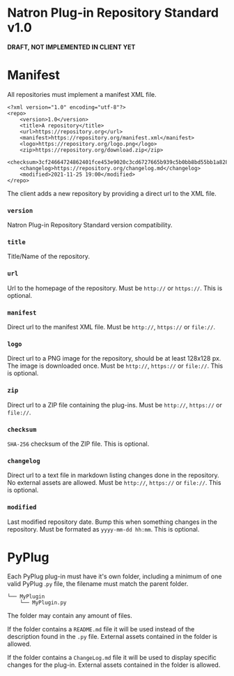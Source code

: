 # Natron Plug-in Repository Standard v1.0

**DRAFT, NOT IMPLEMENTED IN CLIENT YET**


# Manifest

All repositories must implement a manifest XML file.

```
<?xml version="1.0" encoding="utf-8"?>
<repo>
    <version>1.0</version>
    <title>A repository</title>
    <url>https://repository.org</url>
    <manifest>https://repository.org/manifest.xml</manifest>
    <logo>https://repository.org/logo.png</logo>
    <zip>https://repository.org/download.zip</zip>
    <checksum>3cf24664724862401fce453e9020c3cd6727665b939c5b0bb8bd55bb1a8286eb</checksum>
    <changelog>https://repository.org/changelog.md</changelog>
    <modified>2021-11-25 19:00</modified>
</repo>
```

The client adds a new repository by providing a direct url to the XML file.

### ``version``

Natron Plug-in Repository Standard version compatibility.

### ``title``

Title/Name of the repository.

### ``url``

Url to the homepage of the repository. Must be ``http://`` or ``https://``. This is optional.

### ``manifest``

Direct url to the manifest XML file. Must be ``http://``, ``https://`` or ``file://``.

### ``logo``

Direct url to a PNG image for the repository, should be at least 128x128 px. The image is downloaded once. Must be ``http://``, ``https://`` or ``file://``. This is optional.

### ``zip``

Direct url to a ZIP file containing the plug-ins. Must be ``http://``, ``https://`` or ``file://``.

### ``checksum``

``SHA-256`` checksum of the ZIP file. This is optional.

### ``changelog``

Direct url to a text file in markdown listing changes done in the repository. No external assets are allowed. Must be ``http://``, ``https://`` or ``file://``. This is optional.

### ``modified``

Last modified repository date. Bump this when something changes in the repository. Must be formated as `yyyy-mm-dd hh:mm`. This is optional.


# PyPlug

Each PyPlug plug-in must have it's own folder, including a minimum of one valid PyPlug .``py`` file, the filename must match the parent folder.

```
└── MyPlugin
    └── MyPlugin.py
```

The folder may contain any amount of files.

If the folder contains a ``README.md`` file it will be used instead of the description found in the ``.py`` file. External assets contained in the folder is allowed.

If the folder contains a ``ChangeLog.md`` file it will be used to display specific changes for the plug-in. External assets contained in the folder is allowed.
